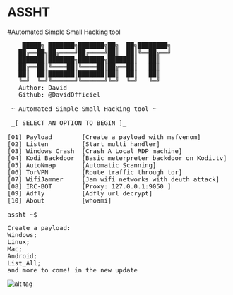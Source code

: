 # ASSHT
#Automated Simple Small Hacking tool
<pre>
    █████╗ ███████╗███████╗██╗  ██╗████████╗
   ██╔══██╗██╔════╝██╔════╝██║  ██║╚══██╔══╝
   ███████║███████╗███████╗███████║   ██║   
   ██╔══██║╚════██║╚════██║██╔══██║   ██║   
   ██║  ██║███████║███████║██║  ██║   ██║   
   ╚═╝  ╚═╝╚══════╝╚══════╝╚═╝  ╚═╝   ╚═╝   
   Author: David
   Github: @DavidOfficiel

 ~ Automated Simple Small Hacking tool ~

 _[ SELECT AN OPTION TO BEGIN ]_

[01] Payload        [Create a payload with msfvenom] 
[02] Listen         [Start multi handler]   
[03] Windows Crash  [Crash A Local RDP machine]   
[04] Kodi Backdoor  [Basic meterpreter backdoor on Kodi.tv]
[05] AutoNmap       [Automatic Scanning]
[06] TorVPN         [Route traffic through tor]
[07] WifiJammer     [Jam wifi networks with deuth attack]
[08] IRC-BOT        [Proxy: 127.0.0.1:9050 ]
[09] Adfly          [Adfly url decrypt]
[10] About          [whoami]

assht ~$
</pre>

<pre>
Create a payload:
Windows;
Linux;
Mac;
Android;
List_All;
and more to come! in the new update
</pre>
![alt tag](http://i.imgur.com/ELpgHFd.png)
